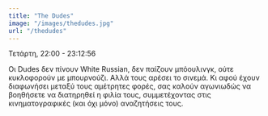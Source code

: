 ```yaml
---
title: "The Dudes"
image: "/images/thedudes.jpg"
url: "/thedudes"
---
```



Τετάρτη,  22:00 - 23:12:56

Οι Dudes δεν πίνουν White Russian, δεν παίζουν μπόουλινγκ, ούτε κυκλοφορούν με μπουρνούζι. Αλλά τους αρέσει το σινεμά. Κι αφού έχουν διαφωνήσει μεταξύ τους αμέτρητες φορές, σας καλούν αγωνιωδώς να βοηθήσετε να διατηρηθεί η φιλία τους, συμμετέχοντας στις κινηματογραφικές (και όχι μόνο) αναζητήσεις τους.